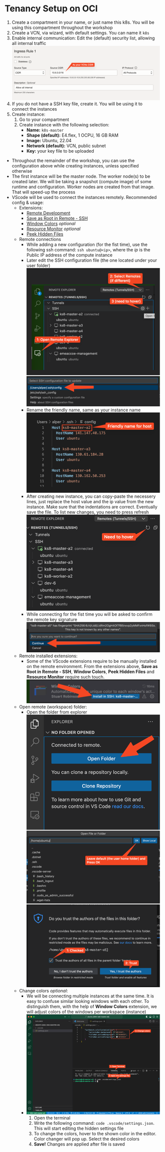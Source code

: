 # Tenancy Setup on OCI

1. Create a compartment in your name, or just name this k8s. You will be using this compartment throughout the workshop
2. Create a VCN, via wizard, with default settings. You can name it `k8s`
3. Enable internal communication: Edit the (default) security list, allowing all internal traffic ![](./images/scr-14.png)
4. If you do not have a SSH key file, create it. You will be using it to connect the instances
5. Create instance:
    1. Go to your compartment
    2. Create instance with the following selection:
        - **Name:** `k8s-master`
        - **Shape (default):** E4.flex, 1 OCPU, 16 GB RAM
        - **Image:** Ubuntu, 22.04
        - **Network (default):** VCN, public subnet
        - **Key:** your key file to be uploaded

- Throughout the remainder of the workshop, you can use the configuration above while creating instances, unless specified otherwise
- The first instance will be the master node. The worker node(s) to be created later. We will be taking a snapshot (compute image) of some runtime and configuration. Worker nodes are created from that image. That will speed-up the process
- VScode will be used to connect the instances remotely. Recommended config & usage:
    - Extensions:
        - [Remote Development](https://marketplace.visualstudio.com/items?itemName=ms-vscode-remote.vscode-remote-extensionpack)
        - [Save as Root in Remote - SSH](https://marketplace.visualstudio.com/items?itemName=yy0931.save-as-root)
        - [Window Colors](https://marketplace.visualstudio.com/items?itemName=stuart.unique-window-colors) *optional*
        - [Resource Monitor](https://marketplace.visualstudio.com/items?itemName=mutantdino.resourcemonitor) *optional*
        - [Peek Hidden Files](https://marketplace.visualstudio.com/items?itemName=adrianwilczynski.toggle-hidden)
    - Remote connections
        - While adding a new configuration (for the fist time), use the following ssh command: `ssh ubuntu@<ip>`, where the *ip* is the Public IP address of the compute instance
        - Later edit the SSH configuration file (the one located under your user folder) ![](./images/scr-01.png) ![](./images/scr-02.png)
        - Rename the friendly name, same as your instance name ![](./images/scr-03.png)
        - After creating new instance, you can copy-paste the necessery lines, just replace the host value and the ip value from the new instance. Make sure that the indentations are correct. Eventually save the file. To list new changes, you need to press refresh ![](./images/scr-09.png)
        - While connecting for the fist time you will be asked to confirm the remote key signature ![](./images/scr-07.png)
    - Remote installed extensions:
        - Some of the VScode extensions require to be manually installed on the remote environment. From the extensions above, **Save as Root in Remote - SSH**, **Window Colors**, **Peek Hidden Files** and **Resource Monitor** require such touch. ![](./images/scr-04.png)
    - Open remote (workspace) folder:
        - Open the folder from explorer ![](./images/scr-05.png) ![](./images/scr-06.png) ![](./images/scr-10.png)
    - Change colors *optional*:
        - We will be connecting multiple instances at the same time. It is easy to confuse similar looking windows with each other. To distinguish them, with the help of **Window Colors** extension, we will adjust colors of the windows per workspace (instance)
        - ![](./images/scr-11.png)
            1. Open the terminal
            2. Write the following command: `code .vscode/settings.json`. This will start editing the hidden settings file
            3. To change the colors, hover to the shown color in the editor. Color changer will pop up. Select the desired colors
            4. **Save!** Changes are applied after file is saved

    
